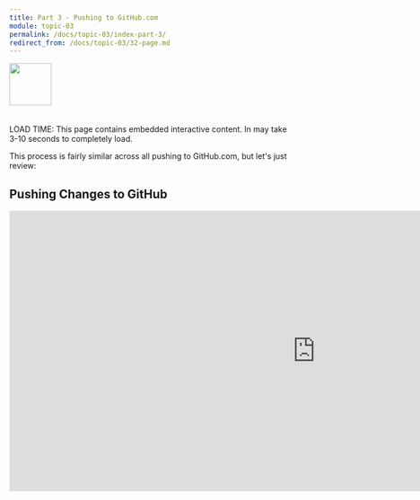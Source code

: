 ```yaml
---
title: Part 3 - Pushing to GitHub.com
module: topic-03
permalink: /docs/topic-03/index-part-3/
redirect_from: /docs/topic-03/32-page.md
---
```


<img src="./../../../img/arrow-divider.svg" style="width: 75px; border: none; margin: 0px 0 20px 0" />

<span class="label label-warning">LOAD TIME:</span> This page contains embedded interactive content. In may take 3-10 seconds to completely load.

This process is fairly similar across all pushing to GitHub.com, but let's just review:

## Pushing Changes to GitHub

<iframe src="https://h5p.org/h5p/embed/181838" width="1090" height="500" frameborder="0" allowfullscreen="allowfullscreen"></iframe><script src="https://h5p.org/sites/all/modules/h5p/library/js/h5p-resizer.js" charset="UTF-8"></script>
